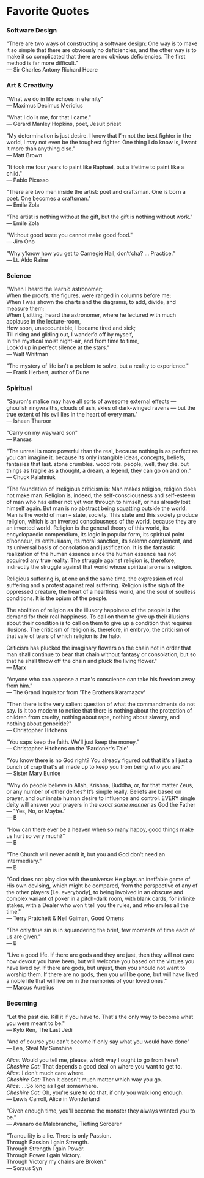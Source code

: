 Favorite Quotes
===============

### Software Design

"There are two ways of constructing a software design: One way is to make it so simple that there are obviously no deficiencies, and the other way is to make it so complicated that there are no obvious deficiencies. The first method is far more difficult."  
— Sir Charles Antony Richard Hoare

### Art & Creativity

"What we do in life echoes in eternity"  
— Maximus Decimus Meridius

"What I do is me, for that I came."  
— Gerard Manley Hopkins, poet, Jesuit priest

"My determination is just desire. I know that I’m not the best fighter in the world, I may not even be the toughest fighter. One thing I do know is, I want it more than anything else."  
— Matt Brown

"It took me four years to paint like Raphael, but a lifetime to paint like a child."  
— Pablo Picasso

"There are two men inside the artist: poet and craftsman. One is born a poet. One becomes a craftsman."  
— Emile Zola

"The artist is nothing without the gift,
but the gift is nothing without work."  
— Emile Zola

"Without good taste you cannot make good food."  
— Jiro Ono

"Why y’know how you get to Carnegie Hall, don’t’cha? ... Practice."  
— Lt. Aldo Raine

### Science

"When I heard the learn’d astronomer;  
When the proofs, the figures, were ranged in columns before me;  
When I was shown the charts and the diagrams, to add, divide, and measure them;  
When I, sitting, heard the astronomer, where he lectured with much applause in the lecture-room,  
How soon, unaccountable, I became tired and sick;  
Till rising and gliding out, I wander’d off by myself,   
In the mystical moist night-air, and from time to time,  
Look’d up in perfect silence at the stars."  
— Walt Whitman  

"The mystery of life isn't a problem to solve, but a reality to experience."  
— Frank Herbert, author of Dune


### Spiritual

"Sauron's malice may have all sorts of awesome external effects — ghoulish ringwraiths, clouds of ash, skies of dark-winged ravens — but the true extent of his evil lies in the heart of every man."  
— Ishaan Tharoor  

"Carry on my wayward son"  
— Kansas  

"The unreal is more powerful than the real, because nothing is as perfect as you can imagine it. because its only intangible ideas, concepts, beliefs, fantasies that last. stone crumbles. wood rots. people, well, they die. but things as fragile as a thought, a dream, a legend, they can go on and on."  
— Chuck Palahniuk


"The foundation of irreligious criticism is: Man makes religion, religion does not make man. Religion is, indeed, the self-consciousness and self-esteem of man who has either not yet won through to himself, or has already lost himself again. But man is no abstract being squatting outside the world. Man is the world of man – state, society. This state and this society produce religion, which is an inverted consciousness of the world, because they are an inverted world. Religion is the general theory of this world, its encyclopaedic compendium, its logic in popular form, its spiritual point d’honneur, its enthusiasm, its moral sanction, its solemn complement, and its universal basis of consolation and justification. It is the fantastic realization of the human essence since the human essence has not acquired any true reality. The struggle against religion is, therefore, indirectly the struggle against that world whose spiritual aroma is religion.

Religious suffering is, at one and the same time, the expression of real suffering and a protest against real suffering. Religion is the sigh of the oppressed creature, the heart of a heartless world, and the soul of soulless conditions. It is the opium of the people.

The abolition of religion as the illusory happiness of the people is the demand for their real happiness. To call on them to give up their illusions about their condition is to call on them to give up a condition that requires illusions. The criticism of religion is, therefore, in embryo, the criticism of that vale of tears of which religion is the halo.

Criticism has plucked the imaginary flowers on the chain not in order that man shall continue to bear that chain without fantasy or consolation, but so that he shall throw off the chain and pluck the living flower."  
— Marx

"Anyone who can appease a man's conscience can take his freedom away from him."  
— The Grand Inquisitor from 'The Brothers Karamazov'

"Then there is the very salient question of what the commandments do not say. Is it too modern to notice that there is nothing about the protection of children from cruelty, nothing about rape, nothing about slavery, and nothing about genocide?"  
— Christopher Hitchens

"You saps keep the faith. We'll just keep the money."  
— Christopher Hitchens on the 'Pardoner's Tale'

"You know there is no God right? You already figured out that it's all just a bunch of crap that's all made up to keep you from being who you are."  
— Sister Mary Eunice

"Why do people believe in Allah, Krishna, Buddha, or, for that matter Zeus, or any number of other deities? It’s simple really. Beliefs are based on prayer, and our innate human desire to influence and control. EVERY single deity will answer your prayers in the *exact same manner* as God the Father — "Yes, No, or Maybe."  
— B

"How can there ever be a heaven when so many happy, good things make us hurt so very much?"  
— B  

"The Church will never admit it, but you and God don’t need an intermediary."  
— B

"God does not play dice with the universe: He plays an ineffable game of His own devising, which might be compared, from the perspective of any of the other players [i.e. everybody], to being involved in an obscure and complex variant of poker in a pitch-dark room, with blank cards, for infinite stakes, with a Dealer who won't tell you the rules, and who smiles all the time."  
— Terry Pratchett & Neil Gaiman, Good Omens

"The only true sin is in squandering the brief, few moments of time each of us are given."  
— B

"Live a good life. If there are gods and they are just, then they will not care how devout you have been, but will welcome you based on the virtues you have lived by. If there are gods, but unjust, then you should not want to worship them. If there are no gods, then you will be gone, but will have lived a noble life that will live on in the memories of your loved ones."  
— Marcus Aurelius

### Becoming

"Let the past die. Kill it if you have to. That's the only way to become what you were meant to be."  
— Kylo Ren, The Last Jedi

"And of course you can't become if only say what you would have done"  
— Len, Steal My Sunshine

_Alice:_ Would you tell me, please, which way I ought to go from here?  
_Cheshire Cat:_ That depends a good deal on where you want to get to.  
_Alice:_ I don't much care where.  
_Cheshire Cat:_ Then it doesn't much matter which way you go.  
_Alice:_ ...So long as I get somewhere.  
_Cheshire Cat:_ Oh, you're sure to do that, if only you walk long enough.  
― Lewis Carroll, Alice in Wonderland

"Given enough time, you'll become the monster they always wanted you to be."  
— Avanaro de Malebranche, Tiefling Sorcerer

"Tranquility is a lie. There is only Passion.  
Through Passion I gain Strength.  
Through Strength I gain Power.  
Through Power I gain Victory.  
Through Victory my chains are Broken."  
— Sorzus Syn
